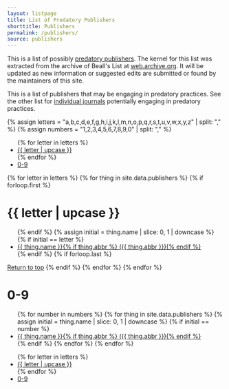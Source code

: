 ```yaml
---
layout: listpage
title: List of Predatory Publishers
shorttitle: Publishers
permalink: /publishers/
source: publishers
---
```


This is a list of possibly [predatory publishers](https://en.wikipedia.org/wiki/Predatory_open_access_publishing). 
The kernel for this list was extracted from the archive of Beall's List at [web.archive.org](https://web.archive.org/web/20170111172306/https://scholarlyoa.com/publishers/). 
It will be updated as new information or suggested edits are submitted or found by the maintainers of this site. 

This is a list of publishers that may be engaging in predatory practices. 
See the other list for [individual journals](/journals/) potentially engaging in predatory practices.

{% assign letters = "a,b,c,d,e,f,g,h,i,j,k,l,m,n,o,p,q,r,s,t,u,v,w,x,y,z" | split: "," %}
{% assign numbers = "1,2,3,4,5,6,7,8,9,0" | split: "," %}

<ul class="listpage">
{% for letter in letters %}
<li><a href="#{{ letter | upcase }}">{{ letter | upcase }}</a></li>
{% endfor %}
<li><a href="#0-9">0-9</a></li>
</ul>

{% for letter in letters %}
  {% for thing in site.data.publishers %}
    {% if forloop.first %}
<h1 id="{{ letter | upcase }}" class="listpage">{{ letter | upcase }}</h1>
<ul>
    {% endif %}
    {% assign initial = thing.name | slice: 0, 1 | downcase %}
    {% if initial == letter %}
<li><a href="{{ thing.url }}" target="_blank">{{ thing.name }}{% if thing.abbr %}&nbsp;({{ thing.abbr }}){% endif %}</a></li>
    {% endif %}
    {% if forloop.last %}
</ul>
<a href="#">Return to top</a>
    {% endif %}
  {% endfor %}
{% endfor %}
<h1 id="0-9">0-9</h1>
<ul>
{% for number in numbers %}
  {% for thing in site.data.publishers %}
    {% assign initial = thing.name | slice: 0, 1 | downcase %}
    {% if initial == number %}
<li><a href="{{ thing.url }}" target="_blank">{{ thing.name }}{% if thing.abbr %}&nbsp;({{ thing.abbr }}){% endif %}</a></li>
    {% endif %}
  {% endfor %}
{% endfor %}
</ul>

<ul class="listpage">
{% for letter in letters %}
<li><a href="#{{ letter | upcase }}">{{ letter | upcase }}</a></li>
{% endfor %}
<li><a href="#0-9">0-9</a></li>
</ul>